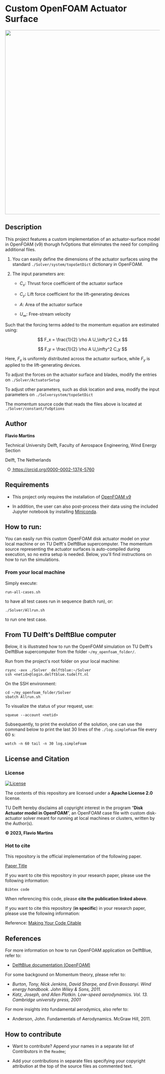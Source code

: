 # Custom OpenFOAM Actuator Surface

<p align="center">
<img src="Resources/Render.png"  width="600px">
</p>

## Description

This project features a custom implementation of an actuator-surface model in OpenFOAM (v9) thorugh fvOptions that eliminates the need for compiling additional files.

1. You can easily define the dimensions of the actuator surfaces using the standard `./Solver/system/topoSetDict` dictionary in OpenFOAM. 

2. The input parameters are:

      - $C_x$: Thrust force coefficient of the actuator surface

      - $C_y$: Lift force coefficient for the lift-generating devices

      - $A$: Area of the actuator surface

      - $U_\infty$: Free-stream velocity

Such that the forcing terms added to the momentum equation are estimated using:

$$ F_x = \frac{1}{2} \rho A U_\infty^2 C_x $$

$$ F_y = \frac{1}{2} \rho A U_\infty^2 C_y $$

Here, $F_x$ is uniformly distributed across the actuator surface, while $F_y$ is applied to the lift-generating devices.

To adjust the forces on the actuator surface and blades, modify the entries on `./Solver/ActuatorSetup`


To adjust other parameters, such as disk location and area, modify the input parameters on `./Solversystem/topoSetDict`

The momentum source code that reads the files above is located at `./Solver/constant/fvOptions`


## Author
  
**Flavio Martins**

Technical University Delft, Faculty of Aerospace Engineering, Wind Energy Section

Delft, The Netherlands

<a
    id="cy-effective-orcid-url"
    class="underline"
     href="https://orcid.org/0000-0002-1374-5760"
     target="orcid.widget"
     rel="me noopener noreferrer"
     style="vertical-align: top">
     <img
        src="https://orcid.org/sites/default/files/images/orcid_16x16.png"
        style="width: 1em; margin-inline-start: 0.5em"
        alt="ORCID iD icon"/>
      https://orcid.org/0000-0002-1374-5760
</a>


## Requirements  

* This project only requires the installation of [OpenFOAM v9](https://github.com/OpenFOAM/OpenFOAM-9)

* In addition, the user can also post-process their data using the included Jupyter notebook by installing [Miniconda](https://docs.anaconda.com/free/miniconda/).


<!--- Provide details of the software required   
    * Add a `requirements.txt` file to the root directory for installing the necessary dependencies.   
    * Describe how to install requirements e.g. when using pip:  

        To install requirements:

        ```
            setup
            pip install -r requirements.txt
        ```

    * Alternatively, create an INSTALL.md. 
    * Provide any further instructions on how others can make sure the scripts are running for benchmarking examples (e.g. by using computational notebooks such as Jupyter notebooks) 
-->

## How to run: 

You can easily run this custom OpenFOAM disk actuator model on your local machine or on TU Delft's DelftBlue supercomputer. The momentum source representing the actuator surfaces is auto-compiled during execution, so no extra setup is needed. Below, you'll find instructions on how to run the simulations.

### From your local machine

Simply execute:

~~~ 
run-all-cases.sh 
~~~

to have all test cases run in sequence (batch run), or:

~~~ 
./Solver/Allrun.sh
~~~ 

to run one test case.


## From TU Delft's DelftBlue computer

Below, it is illustrated how to run the OpenFOAM simulation on TU Delft's DelftBlue supercomputer from the folder `~/my_openfoam_folder/`.

Run from the project's root folder on your local machine:

~~~ 
rsync -avx ./Solver  delftblue:~/Solver
ssh <netid>@login.delftblue.tudelft.nl
~~~ 

On the SSH environment:

~~~ 
cd ~/my_openfoam_folder/Solver
sbatch Allrun.sh
~~~ 

To visualize the status of your request, use:

~~~ 
squeue --account <netid>
~~~ 

Subsequently, to print the evolution of the solution, one can use the command below to print the last 30 lines of the `./log.simpleFoam` file every 60 s:


~~~ 
watch -n 60 tail -n 30 log.simpleFoam
~~~ 


## License and Citation

### License

[![License](https://img.shields.io/badge/License-Apache%202.0-blue.svg)](https://opensource.org/licenses/Apache-2.0)  

The contents of this repository are licensed under a **Apache License 2.0** license.

TU Delft hereby disclaims all copyright interest in the program “**Disk Actuator model in OpenFOAM**”, an OpenFOAM case file with custom disk-actuator solver meant for running at local machines or clusters, written by the Author(s).  

**© 2023, Flavio Martins**

### Hot to cite

This repository is the official implementation of the following paper.

[Paper Title](https://doi.org/YYMM.NNNNN)

If you want to cite this repository in your research paper, please use the following information: 

~~~
Bibtex code
~~~

When referencing this code, please **cite the publication linked above**. 

If you want to cite this repository (**in specific**) in your research paper, please use the following information:
      
Reference: [Making Your Code Citable](https://guides.github.com/activities/citable-code/) 

<!--- Make the repository citable 
    * If you will be using the Zenodo-Github integration, add the following reference and the DOI of the Zenodo repository:

        If you want to cite this repository in your research paper, please use the following information:
        Reference: [Making Your Code Citable](https://guides.github.com/activities/citable-code/)  

    * If you will be using the 4TU.ResearchData-Github integration, add the following reference and the DOI of the 4TU.ResearchData repository:

        If you want to cite this repository in your research paper, please use the following information:   
        Reference: [Connecting 4TU.ResearchData with Git](https://data.4tu.nl/info/about-your-data/getting-started)   
-->


## References

For more information on how to run OpenFOAM application on DelftBlue, refer to:

 * [DelftBlue documentation (OpenFOAM)](https://doc.dhpc.tudelft.nl/delftblue/howtos/openfoam/) 

For some backgound on Momentum theory, please refer to:

 * *Burton, Tony, Nick Jenkins, David Sharpe, and Ervin Bossanyi. Wind energy handbook. John Wiley & Sons, 2011.*
 * *Katz, Joseph, and Allen Plotkin. Low-speed aerodynamics. Vol. 13. Cambridge university press, 2001*

For more insights into fundamental aerodymics, also refer to:

* Anderson, John. Fundamentals of Aerodynamics. McGraw Hill, 2011.




## How to contribute

* Want to contribute? Append your names in a separate list of Contributors in the `Readme`; 

* Add your contributions in separate files specifying your copyright attribution at the top of the source files as commented text.
